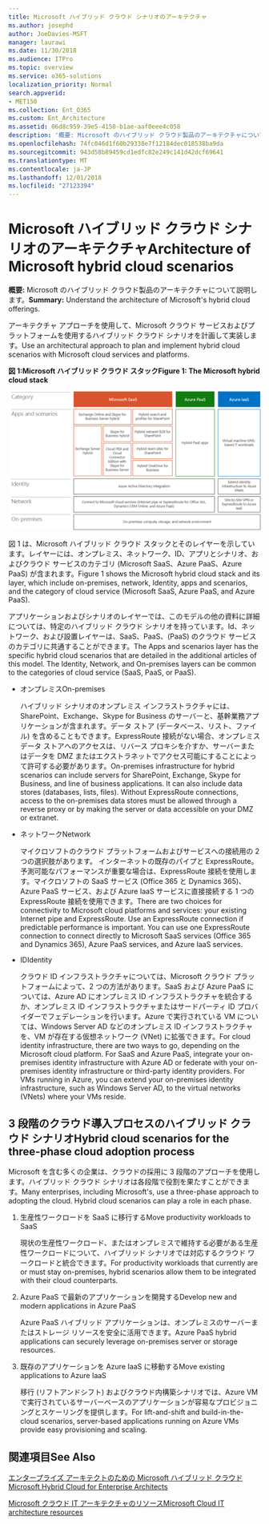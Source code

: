 ```yaml
---
title: Microsoft ハイブリッド クラウド シナリオのアーキテクチャ
ms.author: josephd
author: JoeDavies-MSFT
manager: laurawi
ms.date: 11/30/2018
ms.audience: ITPro
ms.topic: overview
ms.service: o365-solutions
localization_priority: Normal
search.appverid:
- MET150
ms.collection: Ent_O365
ms.custom: Ent_Architecture
ms.assetid: 06d8c959-39e5-4150-b1ae-aaf0eee4c058
description: '概要: Microsoft のハイブリッド クラウド製品のアーキテクチャについて説明します。'
ms.openlocfilehash: 74fc046d1f60b29338e7f12184dec018538ba9da
ms.sourcegitcommit: 943d58b89459cd1edfc82e249c141d42dcf69641
ms.translationtype: MT
ms.contentlocale: ja-JP
ms.lasthandoff: 12/01/2018
ms.locfileid: "27123394"
---
```

# <a name="architecture-of-microsoft-hybrid-cloud-scenarios"></a><span data-ttu-id="2150d-103">Microsoft ハイブリッド クラウド シナリオのアーキテクチャ</span><span class="sxs-lookup"><span data-stu-id="2150d-103">Architecture of Microsoft hybrid cloud scenarios</span></span>

 <span data-ttu-id="2150d-104">**概要:** Microsoft のハイブリッド クラウド製品のアーキテクチャについて説明します。</span><span class="sxs-lookup"><span data-stu-id="2150d-104">**Summary:** Understand the architecture of Microsoft's hybrid cloud offerings.</span></span>
  
<span data-ttu-id="2150d-105">アーキテクチャ アプローチを使用して、Microsoft クラウド サービスおよびプラットフォームを使用するハイブリッド クラウド シナリオを計画して実装します。</span><span class="sxs-lookup"><span data-stu-id="2150d-105">Use an architectural approach to plan and implement hybrid cloud scenarios with Microsoft cloud services and platforms.</span></span>
  
<span data-ttu-id="2150d-106">**図 1:Microsoft ハイブリッド クラウド スタック**</span><span class="sxs-lookup"><span data-stu-id="2150d-106">**Figure 1: The Microsoft hybrid cloud stack**</span></span>

![Microsoft ハイブリッド クラウド スタック](media/Hybrid-Poster/Hybrid-Cloud-Stack.png)
  
<span data-ttu-id="2150d-108">図 1 は、Microsoft ハイブリッド クラウド スタックとそのレイヤーを示しています。レイヤーには、オンプレミス、ネットワーク、ID、アプリとシナリオ、およびクラウド サービスのカテゴリ (Microsoft SaaS、Azure PaaS、Azure PaaS) が含まれます。</span><span class="sxs-lookup"><span data-stu-id="2150d-108">Figure 1 shows the Microsoft hybrid cloud stack and its layer, which include on-premises, network, Identity, apps and scenarios, and the category of cloud service (Microsoft SaaS, Azure PaaS, and Azure PaaS).</span></span>
  
<span data-ttu-id="2150d-p101">アプリケーションおよびシナリオのレイヤーでは、このモデルの他の資料に詳細については、特定のハイブリッド クラウド シナリオを持っています。Id、ネットワーク、および設置レイヤーは、SaaS、PaaS、(PaaS) のクラウド サービスのカテゴリに共通することができます。</span><span class="sxs-lookup"><span data-stu-id="2150d-p101">The Apps and scenarios layer has the specific hybrid cloud scenarios that are detailed in the additional articles of this model. The Identity, Network, and On-premises layers can be common to the categories of cloud service (SaaS, PaaS, or PaaS).</span></span>
  
- <span data-ttu-id="2150d-111">オンプレミス</span><span class="sxs-lookup"><span data-stu-id="2150d-111">On-premises</span></span>
    
    <span data-ttu-id="2150d-p102">ハイブリッド シナリオのオンプレミス インフラストラクチャには、SharePoint、Exchange、Skype for Business のサーバーと、基幹業務アプリケーションが含まれます。データ ストア (データベース、リスト、ファイル) を含めることもできます。ExpressRoute 接続がない場合、オンプレミス データ ストアへのアクセスは、リバース プロキシを介すか、サーバーまたはデータを DMZ またはエクストラネットでアクセス可能にすることによって許可する必要があります。</span><span class="sxs-lookup"><span data-stu-id="2150d-p102">On-premises infrastructure for hybrid scenarios can include servers for SharePoint, Exchange, Skype for Business, and line of business applications. It can also include data stores (databases, lists, files). Without ExpressRoute connections, access to the on-premises data stores must be allowed through a reverse proxy or by making the server or data accessible on your DMZ or extranet.</span></span>
    
- <span data-ttu-id="2150d-115">ネットワーク</span><span class="sxs-lookup"><span data-stu-id="2150d-115">Network</span></span>
    
    <span data-ttu-id="2150d-p103">マイクロソフトのクラウド プラットフォームおよびサービスへの接続用の 2 つの選択肢があります。 インターネットの既存のパイプと ExpressRoute。予測可能なパフォーマンスが重要な場合は、ExpressRoute 接続を使用します。マイクロソフトの SaaS サービス (Office 365 と Dynamics 365)、Azure PaaS サービス、および Azure IaaS サービスに直接接続する 1 つの ExpressRoute 接続を使用できます。</span><span class="sxs-lookup"><span data-stu-id="2150d-p103">There are two choices for connectivity to Microsoft cloud platforms and services: your existing Internet pipe and ExpressRoute. Use an ExpressRoute connection if predictable performance is important. You can use one ExpressRoute connection to connect directly to Microsoft SaaS services (Office 365 and Dynamics 365), Azure PaaS services, and Azure IaaS services.</span></span>
    
- <span data-ttu-id="2150d-119">ID</span><span class="sxs-lookup"><span data-stu-id="2150d-119">Identity</span></span>
    
    <span data-ttu-id="2150d-p104">クラウド ID インフラストラクチャについては、Microsoft クラウド プラットフォームによって、2 つの方法があります。SaaS および Azure PaaS については、Azure AD にオンプレミス ID インフラストラクチャを統合するか、オンプレミス ID インフラストラクチャまたはサードパーティ ID プロバイダーでフェデレーションを行います。Azure で実行されている VM については、Windows Server AD などのオンプレミス ID インフラストラクチャを、VM が存在する仮想ネットワーク (VNet) に拡張できます。</span><span class="sxs-lookup"><span data-stu-id="2150d-p104">For cloud identity infrastructure, there are two ways to go, depending on the Microsoft cloud platform. For SaaS and Azure PaaS, integrate your on-premises identity infrastructure with Azure AD or federate with your on-premises identity infrastructure or third-party identity providers. For VMs running in Azure, you can extend your on-premises identity infrastructure, such as Windows Server AD, to the virtual networks (VNets) where your VMs reside.</span></span>
    
## <a name="hybrid-cloud-scenarios-for-the-three-phase-cloud-adoption-process"></a><span data-ttu-id="2150d-123">3 段階のクラウド導入プロセスのハイブリッド クラウド シナリオ</span><span class="sxs-lookup"><span data-stu-id="2150d-123">Hybrid cloud scenarios for the three-phase cloud adoption process</span></span>

<span data-ttu-id="2150d-p105">Microsoft を含む多くの企業は、クラウドの採用に 3 段階のアプローチを使用します。ハイブリッド クラウド シナリオは各段階で役割を果たすことができます。</span><span class="sxs-lookup"><span data-stu-id="2150d-p105">Many enterprises, including Microsoft's, use a three-phase approach to adopting the cloud. Hybrid cloud scenarios can play a role in each phase.</span></span>
  
1. <span data-ttu-id="2150d-126">生産性ワークロードを SaaS に移行する</span><span class="sxs-lookup"><span data-stu-id="2150d-126">Move productivity workloads to SaaS</span></span>
    
    <span data-ttu-id="2150d-127">現状の生産性ワークロード、またはオンプレミスで維持する必要がある生産性ワークロードについて、ハイブリッド シナリオでは対応するクラウド ワークロードと統合できます。</span><span class="sxs-lookup"><span data-stu-id="2150d-127">For productivity workloads that currently are or must stay on-premises, hybrid scenarios allow them to be integrated with their cloud counterparts.</span></span>
    
2. <span data-ttu-id="2150d-128">Azure PaaS で最新のアプリケーションを開発する</span><span class="sxs-lookup"><span data-stu-id="2150d-128">Develop new and modern applications in Azure PaaS</span></span>
    
    <span data-ttu-id="2150d-129">Azure PaaS ハイブリッド アプリケーションは、オンプレミスのサーバーまたはストレージ リソースを安全に活用できます。</span><span class="sxs-lookup"><span data-stu-id="2150d-129">Azure PaaS hybrid applications can securely leverage on-premises server or storage resources.</span></span>
    
3. <span data-ttu-id="2150d-130">既存のアプリケーションを Azure IaaS に移動する</span><span class="sxs-lookup"><span data-stu-id="2150d-130">Move existing applications to Azure IaaS</span></span>
    
    <span data-ttu-id="2150d-131">移行 (リフトアンドシフト) およびクラウド内構築シナリオでは、Azure VM で実行されているサーバーベースのアプリケーションが容易なプロビジョニングとスケーリングを提供します。</span><span class="sxs-lookup"><span data-stu-id="2150d-131">For lift-and-shift and build-in-the-cloud scenarios, server-based applications running on Azure VMs provide easy provisioning and scaling.</span></span>
    
## <a name="see-also"></a><span data-ttu-id="2150d-132">関連項目</span><span class="sxs-lookup"><span data-stu-id="2150d-132">See Also</span></span>

[<span data-ttu-id="2150d-133">エンタープライズ アーキテクトのための Microsoft ハイブリッド クラウド</span><span class="sxs-lookup"><span data-stu-id="2150d-133">Microsoft Hybrid Cloud for Enterprise Architects</span></span>](microsoft-hybrid-cloud-for-enterprise-architects.md)
  
[<span data-ttu-id="2150d-134">Microsoft クラウド IT アーキテクチャのリソース</span><span class="sxs-lookup"><span data-stu-id="2150d-134">Microsoft Cloud IT architecture resources</span></span>](microsoft-cloud-it-architecture-resources.md)

